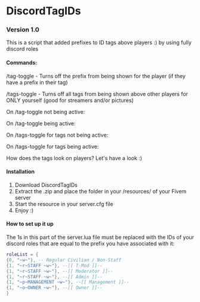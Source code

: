 # DiscordTagIDs

### Version 1.0

This is a script that added prefixes to ID tags above players :) by using fully discord roles

#### Commands:
/tag-toggle - Turns off the prefix from being shown for the player (if they have a prefix in their tag)

/tags-toggle - Turns off all tags from being shown above other players for ONLY yourself (good for streamers and/or pictures)

On /tag-toggle not being active:

On /tag-toggle being active:

On /tags-toggle for tags not being active:

On /tags-toggle for tags being active: 

How does the tags look on players? Let's have a look :)

#### Installation
1. Download DiscordTagIDs 
2. Extract the .zip and place the folder in your /resources/ of your Fivem server
3. Start the resource in your server.cfg file
4. Enjoy :)

#### How to set up it up
The 1s in this part of the server.lua file must be replaced with the IDs of your discord roles that are equal to the prefix you have associated with it:
```lua
roleList = {
{0, "~w~"}, -- Regular Civilian / Non-Staff
{1, "~r~STAFF ~w~"}, --[[ T-Mod ]]-- 
{1, "~r~STAFF ~w~"}, --[[ Moderator ]]--
{1, "~r~STAFF ~w~"}, --[[ Admin ]]--
{1, "~p~MANAGEMENT ~w~"}, --[[ Management ]]--
{1, "~o~OWNER ~w~"}, --[[ Owner ]]--
}
